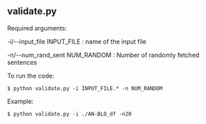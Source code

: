 ## validate.py



Required arguments:

-i/--input_file INPUT_FILE : name of the input file

-n/--num_rand_sent NUM_RANDOM : Number of randomly fetched sentences






To run the code:

```
$ python validate.py -i INPUT_FILE.* -n NUM_RANDOM

```


Example:


```
$ python validate.py -i ./AN-BLO_df -n20

```

